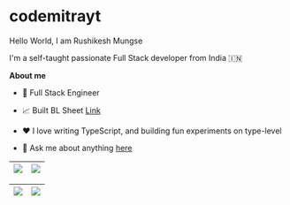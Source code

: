 # codemitrayt

Hello World, I am Rushikesh Mungse
<br />

I'm a self-taught passionate Full Stack developer from India 🇮🇳


**About me**

- 💼 Full Stack Engineer

- 📈 Built BL Sheet [Link](https://blsheet.com/)

- ❤️ I love writing TypeScript, and building fun experiments on type-level

- 💬 Ask me about anything [here](https://github.com/codemitrayt/codemitrayt/issues)


|<img align="center" src="https://github-readme-streak-stats.herokuapp.com/?user=codemitrayt&theme=tokyonight" />| <a href="https://github.com/codemitrayt/github-readme-stats"><img align="center" src="https://github-readme-stats.vercel.app/api/top-langs/?username=codemitrayt&layout=compact&theme=buefy&hide_border=true" /></a> |
| ------------- | ------------- |


|<img align="center" src="https://github-profile-summary-cards.vercel.app/api/cards/profile-details?username=codemitrayt&theme=github_dark" />|<img align="center" src="https://github-profile-summary-cards.vercel.app/api/cards/productive-time?username=codemitrayt&theme=github_dark" /> |
| ------------- | ------------- |
